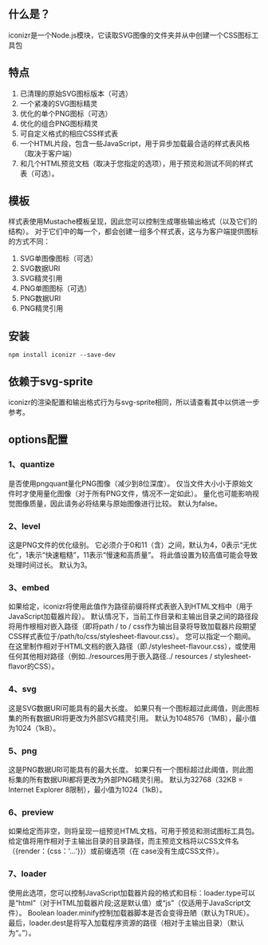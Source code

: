 ## 什么是？
iconizr是一个Node.js模块，它读取SVG图像的文件夹并从中创建一个CSS图标工具包
## 特点
 1. 已清理的原始SVG图标版本（可选）
 2. 一个紧凑的SVG图标精灵
 3. 优化的单个PNG图标（可选）
 4. 优化的组合PNG图标精灵
 5. 可自定义格式的相应CSS样式表
 6. 一个HTML片段，包含一些JavaScript，用于异步加载最合适的样式表风格（取决于客户端）
 7. 和几个HTML预览文档（取决于您指定的选项），用于预览和测试不同的样式表（可选）。
## 模板
样式表使用Mustache模板呈现，因此您可以控制生成哪些输出格式（以及它们的结构）。 对于它们中的每一个，都会创建一组多个样式表，这与为客户端提供图标的方式不同：

 1. SVG单图像图标（可选）
 2. SVG数据URI
 3. SVG精灵引用
 4. PNG单图图标（可选）
 5. PNG数据URI
 6. PNG精灵引用

## 安装
```
npm install iconizr --save-dev
```
## 依赖于svg-sprite
iconizr的渲染配置和输出格式行为与svg-sprite相同，所以请查看其中以供进一步参考。
## options配置
### 1、quantize
是否使用pngquant量化PNG图像（减少到8位深度）。 仅当文件大小小于原始文件时才使用量化图像（对于所有PNG文件，情况不一定如此）。 量化也可能影响视觉图像质量，因此请务必将结果与原始图像进行比较。 默认为false。
### 2、level
这是PNG文件的优化级别。 它必须介于0和11（含）之间，默认为4，0表示“无优化”，1表示“快速粗糙”，11表示“慢速和高质量”。 将此值设置为较高值可能会导致处理时间过长。 默认为3。
### 3、embed
如果给定，iconizr将使用此值作为路径前缀将样式表嵌入到HTML文档中（用于JavaScript加载器片段）。 默认情况下，当前工作目录和主输出目录之间的路径段将用作根相对嵌入路径（即将path / to / css作为输出目录将导致加载器片段期望CSS样式表位于/path/to/css/stylesheet-flavour.css）。 您可以指定一个期间。 在这里制作相对于HTML文档的嵌入路径（即./stylesheet-flavour.css），或使用任何其他相对路径（例如../resources用于嵌入路径../ resources / stylesheet-flavor的CSS）。
### 4、svg
这是SVG数据URI可能具有的最大长度。 如果只有一个图标超过此阈值，则此图标集的所有数据URI将更改为外部SVG精灵引用。 默认为1048576（1MB），最小值为1024（1kB）。
### 5、png
这是PNG数据URI可能具有的最大长度。 如果只有一个图标超过此阈值，则此图标集的所有数据URI都将更改为外部PNG精灵引用。 默认为32768（32KB = Internet Explorer 8限制），最小值为1024（1kB）。
### 6、preview
如果给定而非空，则将呈现一组预览HTML文档，可用于预览和测试图标工具包。 给定值将用作相对于主输出目录的目录路径，而主预览文档将以CSS文件名（{render：{css：'...'}}）或前缀选项（在 case没有生成CSS文件）。
### 7、loader
使用此选项，您可以控制JavaScript加载器片段的格式和目标：loader.type可以是“html”（对于HTML加载器片段;这是默认值）或“js”（仅适用于JavaScript文件）。 Boolean loader.minify控制加载器脚本是否会变得丑陋（默认为TRUE）。 最后，loader.dest是将写入加载程序资源的路径（相对于主输出目录）（默认为“。”）。
